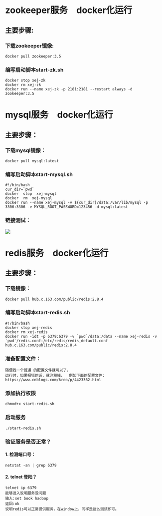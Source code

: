 #  zookeeper服务&ensp;&ensp;docker化运行  
##  主要步骤:  
### 下载zookeeper镜像:  
    docker pull zookeeper:3.5  
### 编写启动脚本start-zk.sh 
    docker stop xej-zk
    docker rm xej-zk
    docker run --name xej-zk -p 2181:2181 --restart always -d zookeeper:3.5  

# mysql服务&ensp;&ensp;docker化运行  
## 主要步骤： 
### 下载mysql镜像：  
    docker pull mysql:latest  
### 编写启动脚本start-mysql.sh  
    #!/bin/bash
    cur_dir=`pwd`
    docker  stop  xej-mysql
    docker  rm  xej-mysql
    docker run --name xej-mysql -v ${cur_dir}/data:/var/lib/mysql -p 3306:3306 -e MYSQL_ROOT_PASSWORD=123456 -d mysql:latest  
### 链接测试：  
![](https://note.youdao.com/yws/public/resource/ca7c2468223e3c4a80c4e24b70ff9608/xmlnote/32D64D1FF5DD4CB0A62626D55C85851E/20082)   

# redis服务&ensp;&ensp;docker化运行  
## 主要步骤：  
### 下载镜像：
    docker pull hub.c.163.com/public/redis:2.8.4  
### 编写启动脚本start-redis.sh  
    #!/bin/bash
    docker stop xej-redis
    docker rm xej-redis
    docker run -idt -p 6379:6379 -v `pwd`/data:/data --name xej-redis -v `pwd`/redis.conf:/etc/redis/redis_default.conf hub.c.163.com/public/redis:2.8.4  
### 准备配置文件： 
    随便找一个普通 的配置文件就可以了，
    运行时，如果报错的话，就注释掉，  例如下面的配置文件: 
    https://www.cnblogs.com/kreo/p/4423362.html
### 添加执行权限  
    chmod+x start-redis.sh  
### 启动服务  
    ./start-redis.sh  
### 验证服务是否正常？ 
#### 1. 检测端口号：  
    netstat -an | grep 6379  
#### 2. telnet 登陆？  
    telnet ip 6379  
    能够进入说明服务没问题 
    输入:set book hadoop   
    返回:ok  
    说明redis可以正常提供服务，在window上，同样是这么测试即可。


